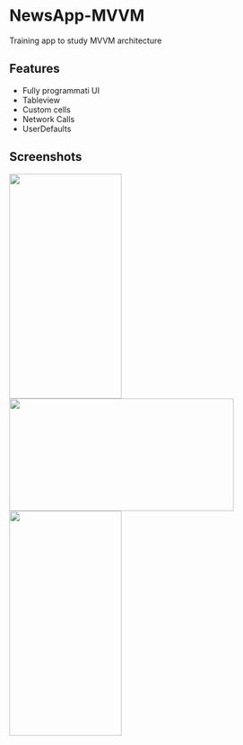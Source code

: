 # NewsApp-MVVM
Training app to study MVVM architecture

## Features

- Fully programmati UI
- Tableview
- Custom cells
- Network Calls
- UserDefaults

## Screenshots

<img src="https://user-images.githubusercontent.com/85317700/165510990-65515fb0-9545-4ed5-9480-6a848bb45513.png" width="200" height="400">

<img src="https://user-images.githubusercontent.com/85317700/165510707-00c2caa1-81e3-4529-8c64-84868c53a964.png" width="400" height="200">
<img src="https://user-images.githubusercontent.com/85317700/165510712-0efb908a-91f8-4c35-ac8a-103a642a9bed.png" width="200" height="400">
